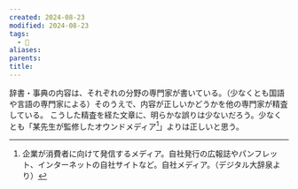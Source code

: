 ```yaml
---
created: 2024-08-23
modified: 2024-08-23
tags:
  - 💭
aliases: 
parents: 
title: 
---
```

辞書・事典の内容は、それぞれの分野の専門家が書いている。（少なくとも国語や言語の専門家による）そのうえで、内容が正しいかどうかを他の専門家が精査している。
こうした精査を経た文章に、明らかな誤りは少ないだろう。少なくとも「某先生が監修したオウンドメディア[^owned]」よりは正しいと思う。

[^owned]: 企業が消費者に向けて発信するメディア。自社発行の広報誌やパンフレット、インターネットの自社サイトなど。自社メディア。（デジタル大辞泉より）